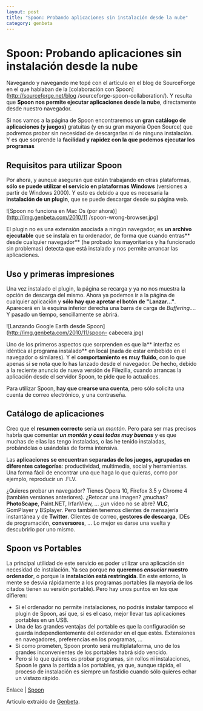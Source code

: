 ```yaml
---
layout: post
title: "Spoon: Probando aplicaciones sin instalación desde la nube"
category: genbeta
---
```


# Spoon: Probando aplicaciones sin instalación desde la nube

Navegando y navegando me topé con el artículo en el blog de SourceForge en el
que hablaban de la [colaboración con Spoon](http://sourceforge.net/blog
/sourceforge-spoon-collaboration/). Y resulta que **Spoon nos permite ejecutar
aplicaciones desde la nube**, directamente desde nuestro navegador.

Si nos vamos a la página de Spoon encontraremos un **gran catálogo de
aplicaciones (y juegos)** gratuitas (y en su gran mayoría Open Source) que
podremos probar sin necesidad de descargarlas ni de ninguna instalación. Y es
que sorprende la **facilidad y rapidez con la que podemos ejecutar los
programas**  
  

## Requisitos para utilizar Spoon

  
Por ahora, y aunque aseguran que están trabajando en otras plataformas, **sólo
se puede utilizar el servicio en plataformas Windows** (versiones a partir de
Windows 2000). Y esto es debido a que es necesaria la **instalación de un
plugin**, que se puede descargar desde su página web.

![Spoon no funciona en Mac Os \(por ahora\)](http://img.genbeta.com/2010/11
/spoon-wrong-browser.jpg)

El plugin no es una extensión asociada a ningún navegador, es **un archivo
ejecutable** que se instala en tu ordenador, de forma que cuando entras**
desde cualquier navegador** (he probado los mayoritarios y ha funcionado sin
problemas) detecta que está instalado y nos permite arrancar las aplicaciones.

## Uso y primeras impresiones

  
Una vez instalado el plugin, la página se recarga y ya no nos muestra la
opción de descarga del mismo. Ahora ya podemos ir a la página de cualquier
aplicación y **sólo hay que apretar el botón de "Lanzar…"**. Aparecerá en la
esquina inferior derecha una barra de carga de _Buffering…_. Y pasado un
tiempo, sencillamente se abrirá.

![Lanzando Google Earth desde Spoon](http://img.genbeta.com/2010/11/spoon-
cabecera.jpg)

Uno de los primeros aspectos que sorprenden es que la** interfaz es idéntica
al programa instalado** en local (nada de estar embebido en el navegador o
similares). Y el **comportamiento es muy fluido**, con lo que apenas si se
nota que lo has lanzado desde el navegador. De hecho, debido a la reciente
anuncio de nueva versión de Filezilla, cuando arrancas la aplicación desde el
servidor Spoon, te pide que lo actualices.

Para utilizar Spoon, **hay que crearse una cuenta**, pero sólo solicita una
cuenta de correo electrónico, y una contraseña.

## Catálogo de aplicaciones

  
Creo que el **resumen correcto** sería _un montón_. Pero para ser mas precisos
habría que comentar **_un montón y casi todas muy buenas_** y es que muchas de
ellas las tengo instaladas, o las he tenido instaladas, probándolas o
usándolas de forma intensiva.

Las **aplicaciones se encuentran separadas de los juegos, agrupadas en
diferentes categorías**: productividad, multimedia, social y herramientas. Una
forma fácil de encontrar una que haga lo que quieras, como por ejemplo,
reproducir un .FLV.

¿Quieres probar un navegador? Tienes Opera 10, Firefox 3.5 y Chrome 4 (también
versiones anteriores). ¿Retocar una imagen? ¿muchas? **PhotoScape**,
Paint.NET, IrfanView, ... ¿un vídeo no se abre? **VLC**, GomPlayer y BSplayer.
Pero también tenemos clientes de mensajería instantánea y de **Twitter**.
Clientes de correo, **gestores de descarga**, IDEs de programación,
**conversores**, ... Lo mejor es darse una vuelta y descubrirlo por uno mismo.

## Spoon vs Portables

  
La principal utilidad de este servicio es poder utilizar una aplicación sin
necesidad de instalación. Ya sea porque **no queremos _ensuciar_ nuestro
ordenador**, o porque la **instalación está restringida**. En este entorno, la
mente se desvía rápidamente a los programas portables (la mayoría de los
citados tienen su versión portable). Pero hay unos puntos en los que difieren:

  * Si el ordenador no permite instalaciones, no podrás instalar tampoco el plugin de Spoon, así que, si es el caso, mejor llevar tus aplicaciones portables en un USB.
  * Una de las grandes ventajas del portable es que la configuración se guarda independientemente del ordenador en el que estés. Extensiones en navegadores, preferencias en los programas, ...
  * Si como prometen, Spoon pronto será multiplataforma, uno de los grandes inconvenientes de los portables habrá sido vencido.
  * Pero si lo que quieres es probar programas, sin rollos ni instalaciones, Spoon le gana la partida a los portables, ya que, aunque rápida, el proceso de instalación es siempre un fastidio cuando sólo quieres echar un vistazo rápido.

Enlace | [Spoon](http://spoon.net/)

Artículo extraído de [Genbeta](http://www.genbeta.com).